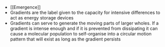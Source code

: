 - [[Emergence]]
- Gradients are the label given to the capacity for intensive differences to act as energy storage devices 
- Gradients can serve to generate the moving parts of larger wholes. If a gradient is intense enough and if it is prevented from dissipating it can cause a molecular population to self-organise into a circular motion pattern that will exist as long as the gradient persists 
